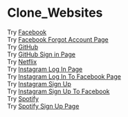 # Clone_Websites

Try [Facebook](https://yunusemrealps.github.io/Clone_Websites/Facebook/Facebook.html) <br/>
Try [Facebook Forgot Account Page](https://yunusemrealps.github.io/Clone_Websites/Facebook/Forgot_ac.html) <br/>
Try [GitHub](https://yunusemrealps.github.io/Clone_Websites/GitHub/GitHub.html) <br/>
Try [GitHub Sign in Page](https://yunusemrealps.github.io/Clone_Websites/GitHub/Github_Sign_in.html) <br/>
Try [Netflix](https://yunusemrealps.github.io/Clone_Websites/Netflix/Netflix.html) <br/>
Try [Instagram Log In Page](https://yunusemrealps.github.io/Clone_Websites/Instagram/Log_in.html) <br/>
Try [Instagram Log In To Facebook Page](https://yunusemrealps.github.io/Clone_Websites/Instagram/Log_in_to_Facebook.html) <br/>
Try [Instagram Sign Up](https://yunusemrealps.github.io/Clone_Websites/Instagram/Sign_Up.html) <br/>
Try [Instagram Sign Up To Facebook](https://yunusemrealps.github.io/Clone_Websites/Instagram/Sign_up_to_Facebook.html) <br/>
Try [Spotify](https://yunusemrealps.github.io/Clone_Websites/Spotify/Spotify.html) <br/>
Try [Spotify Sign Up Page](https://yunusemrealps.github.io/Clone_Websites/Spotify/Sign_up.html) <br/>
